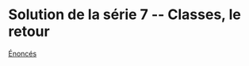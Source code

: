 # Solution de la série 7 -- Classes, le retour

[Énoncés](https://epfl-cs-112-ma.github.io/series/07-classes-le-retour.html)
